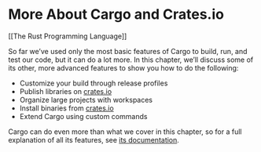 # More About Cargo and Crates.io
[[The Rust Programming Language]]

So far we’ve used only the most basic features of Cargo to build, run, and test our code, but it can do a lot more. In this chapter, we’ll discuss some of its other, more advanced features to show you how to do the following:

-   Customize your build through release profiles
-   Publish libraries on [crates.io](https://crates.io/)
-   Organize large projects with workspaces
-   Install binaries from [crates.io](https://crates.io/)
-   Extend Cargo using custom commands

Cargo can do even more than what we cover in this chapter, so for a full explanation of all its features, see [its documentation](https://doc.rust-lang.org/cargo/).